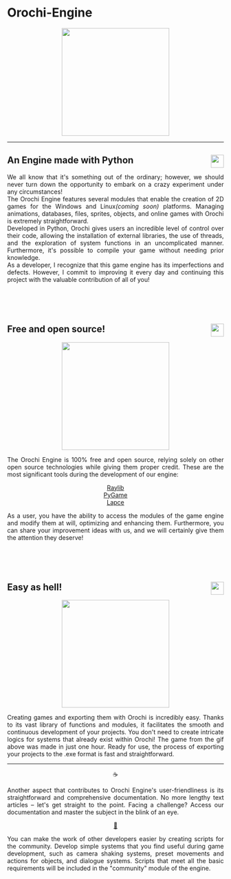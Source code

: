 # Orochi-Engine
<p align=center>
<img width=250 align=center src="https://i.ibb.co/0KpzNDr/orochi.png"> 
  
</p>
<hr>
<h2 align="left">
  <img width =30 align=right src="https://upload.wikimedia.org/wikipedia/commons/thumb/c/c3/Python-logo-notext.svg/1869px-Python-logo-notext.svg.png">
  An Engine made with Python
</h2>
<p align="justify">We all know that it's something out of the ordinary; however, we should never turn down the opportunity to embark on a crazy experiment under any circumstances!<br>
The Orochi Engine features several modules that enable the creation of 2D games for the Windows and Linux<i>(coming soon)</i> platforms. Managing animations, databases, files, sprites, objects, and online games with Orochi is extremely straightforward.<br>
Developed in Python, Orochi gives users an incredible level of control over their code, allowing the installation of external libraries, the use of threads, and the exploration of system functions in an uncomplicated manner. Furthermore, it's possible to compile your game without needing prior knowledge.<br>
As a developer, I recognize that this game engine has its imperfections and defects. However, I commit to improving it every day and continuing this project with the valuable contribution of all of you!</p>


<br>
<br>
<br>


<h2 align=left>
  <img width =30 align=right src="https://i.ibb.co/YpXR2SH/voadi-snake-cyan-1.png">
  Free and open source!
</h2>

<p align = center>
    <img align = center width = 250  src="https://i.ibb.co/xJ0Dcrp/orochi-gameplay.gif">
</p>




<p align="justify">
The Orochi Engine is 100% free and open source, relying solely on other open source technologies while giving them proper credit. These are the most significant tools during the development of our engine:
<p align="center">
  <a href="https://github.com/raysan5/raylib">Raylib</a><br>
  <a href="https://github.com/pygame/pygame">PyGame</a><br>
  <a href="https://github.com/lapce/lapce">Lapce</a>
</p>
</p>
<p align = "justify">
As a user, you have the ability to access the modules of the game engine and modify them at will, optimizing and enhancing them. Furthermore, you can share your improvement ideas with us, and we will certainly give them the attention they deserve!
</p>


<br>
<br>
<br>



<h2 align=left>
  <img width =30 align=right src="https://a.pinatafarm.com/1000x997/58e6e24d5a/nerd-emoji.jpg">
  Easy as hell!
</h2>

<p align = center>
<img align = center width = 250 align = center src="https://i.ibb.co/R3qSw6L/orochi-gameplay.gif">
  
</p>
<p align = "justify" >Creating games and exporting them with Orochi is incredibly easy. Thanks to its vast library of functions and modules, it facilitates the smooth and continuous development of your projects. You don't need to create intricate logics for systems that already exist within Orochi! The game from the gif above was made in just one hour. Ready for use, the process of exporting your projects to the .exe format is fast and straightforward.</p>
<hr>
<p align="center">☕</p>
<p align="justify">Another aspect that contributes to Orochi Engine's user-friendliness is its straightforward and comprehensive documentation. No more lengthy text articles – let's get straight to the point. Facing a challenge? Access our documentation and master the subject in the blink of an eye.</p>
<p align="center"><a  href = "https://github.com/slicas/Orochi-Engine/milestone/2">👥</a></p>
<p align="justify">You can make the work of other developers easier by creating scripts for the community. Develop simple systems that you find useful during game development, such as camera shaking systems, preset movements and actions for objects, and dialogue systems. Scripts that meet all the basic requirements will be included in the "community" module of the engine.</p>



